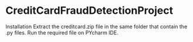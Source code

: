 # CreditCardFraudDetectionProject
Installation
Extract the creditcard.zip file in the same folder that contain the .py files.
Run the required file on PYcharm IDE.
